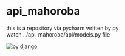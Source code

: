 # api_mahoroba
this is a repository via pycharm written by py  
watch ../api_mahoroba/api/models.py file

![py django](https://user-images.githubusercontent.com/104293716/231176270-b28acee2-14d6-4a1d-b0aa-57975384b952.png)
